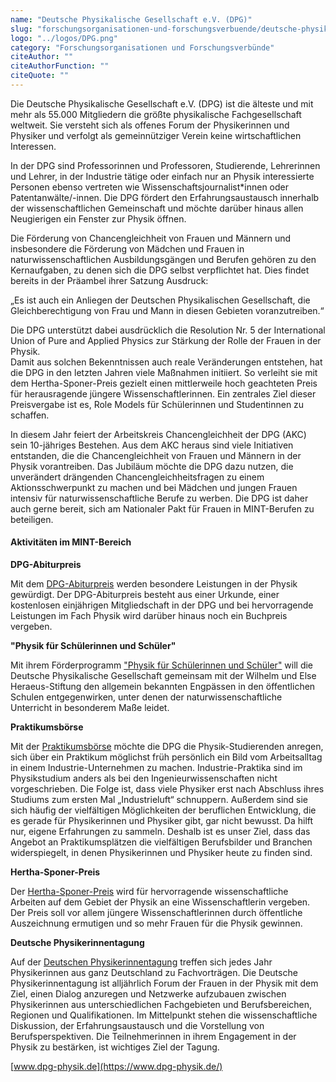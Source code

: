 ```yaml
---
name: "Deutsche Physikalische Gesellschaft e.V. (DPG)"
slug: "forschungsorganisationen-und-forschungsverbuende/deutsche-physikalische-gesellschaft-e-v-dpg"
logo: "../logos/DPG.png"
category: "Forschungsorganisationen und Forschungsverbünde"
citeAuthor: ""
citeAuthorFunction: ""
citeQuote: ""
---
```


Die Deutsche Physikalische Gesellschaft e.V. (DPG) ist die älteste und mit mehr als 55.000 Mitgliedern die größte physikalische Fachgesellschaft weltweit. Sie versteht sich als offenes Forum der Physikerinnen und Physiker und verfolgt als gemeinnütziger Verein keine wirtschaftlichen Interessen.

In der DPG sind Professorinnen und Professoren, Studierende, Lehrerinnen und Lehrer, in der Industrie tätige oder einfach nur an Physik interessierte Personen ebenso vertreten wie Wissenschaftsjournalist\*innen oder Patentanwälte/-innen. Die DPG fördert den Erfahrungsaustausch innerhalb der wissenschaftlichen Gemeinschaft und möchte darüber hinaus allen Neugierigen ein Fenster zur Physik öffnen.

Die Förderung von Chancengleichheit von Frauen und Männern und insbesondere die Förderung von Mädchen und Frauen in naturwissenschaftlichen Ausbildungsgängen und Berufen gehören zu den Kernaufgaben, zu denen sich die DPG selbst verpflichtet hat. Dies findet bereits in der Präambel ihrer Satzung Ausdruck:

„Es ist auch ein Anliegen der Deutschen Physikalischen Gesellschaft, die Gleichberechtigung von Frau und Mann in diesen Gebieten voranzutreiben.“

Die DPG unterstützt dabei ausdrücklich die Resolution Nr. 5 der International Union of Pure and Applied Physics zur Stärkung der Rolle der Frauen in der Physik.  
Damit aus solchen Bekenntnissen auch reale Veränderungen entstehen, hat die DPG in den letzten Jahren viele Maßnahmen initiiert. So verleiht sie mit dem Hertha-Sponer-Preis gezielt einen mittlerweile hoch geachteten Preis für herausragende jüngere Wissenschaftlerinnen. Ein zentrales Ziel dieser Preisvergabe ist es, Role Models für Schülerinnen und Studentinnen zu schaffen.

In diesem Jahr feiert der Arbeitskreis Chancengleichheit der DPG (AKC) sein 10-jähriges Bestehen. Aus dem AKC heraus sind viele Initiativen entstanden, die die Chancengleichheit von Frauen und Männern in der Physik vorantreiben. Das Jubiläum möchte die DPG dazu nutzen, die unverändert drängenden Chancengleichheitsfragen zu einem Aktionsschwerpunkt zu machen und bei Mädchen und jungen Frauen intensiv für naturwissenschaftliche Berufe zu werben. Die DPG ist daher auch gerne bereit, sich am Nationaler Pakt für Frauen in MINT-Berufen zu beteiligen.

#### Aktivitäten im MINT-Bereich

**DPG-Abiturpreis**

Mit dem [DPG-Abiturpreis](https://www.dpg-physik.de/auszeichnungen/dpg-preise/abiturpreis) werden besondere Leistungen in der Physik gewürdigt. Der DPG-Abiturpreis besteht aus einer Urkunde, einer kostenlosen einjährigen Mitgliedschaft in der DPG und bei hervorragende Leistungen im Fach Physik wird darüber hinaus noch ein Buchpreis vergeben.

**"Physik für Schülerinnen und Schüler"**

Mit ihrem Förderprogramm ["Physik für Schülerinnen und Schüler"](http://www.dpg-physik.de/programme/schule/physsch/index.html) will die Deutsche Physikalische Gesellschaft gemeinsam mit der Wilhelm und Else Heraeus-Stiftung den allgemein bekannten Engpässen in den öffentlichen Schulen entgegenwirken, unter denen der naturwissenschaftliche Unterricht in besonderem Maße leidet.

**Praktikumsbörse**

Mit der [Praktikumsbörse](https://www.dpg-physik.de/aktivitaeten-und-programme/weitere/praktikumsboerse) möchte die DPG die Physik-Studierenden anregen, sich über ein Praktikum möglichst früh persönlich ein Bild vom Arbeitsalltag in einem Industrie-Unternehmen zu machen. Industrie-Praktika sind im Physikstudium anders als bei den Ingenieurwissenschaften nicht vorgeschrieben. Die Folge ist, dass viele Physiker erst nach Abschluss ihres Studiums zum ersten Mal „Industrieluft“ schnuppern. Außerdem sind sie sich häufig der vielfältigen Möglichkeiten der beruflichen Entwicklung, die es gerade für Physikerinnen und Physiker gibt, gar nicht bewusst. Da hilft nur, eigene Erfahrungen zu sammeln. Deshalb ist es unser Ziel, dass das Angebot an Praktikumsplätzen die vielfältigen Berufsbilder und Branchen widerspiegelt, in denen Physikerinnen und Physiker heute zu finden sind.

**Hertha-Sponer-Preis**

Der [Hertha-Sponer-Preis](https://www.dpg-physik.de/auszeichnungen/dpg-preise/hertha-sponer-preis) wird für hervorragende wissenschaftliche Arbeiten auf dem Gebiet der Physik an eine Wissenschaftlerin vergeben. Der Preis soll vor allem jüngere Wissenschaftlerinnen durch öffentliche Auszeichnung ermutigen und so mehr Frauen für die Physik gewinnen.

**Deutsche Physikerinnentagung**

Auf der [Deutschen Physikerinnentagung](https://www.dpg-physik.de/aktivitaeten-und-programme/tagungen/deutsche-physikerinnentagung) treffen sich jedes Jahr Physikerinnen aus ganz Deutschland zu Fachvorträgen. Die Deutsche Physikerinnentagung ist alljährlich Forum der Frauen in der Physik mit dem Ziel, einen Dialog anzuregen und Netzwerke aufzubauen zwischen Physikerinnen aus unterschiedlichen Fachgebieten und Berufsbereichen, Regionen und Qualifikationen. Im Mittelpunkt stehen die wissenschaftliche Diskussion, der Erfahrungsaustausch und die Vorstellung von Berufsperspektiven. Die Teilnehmerinnen in ihrem Engagement in der Physik zu bestärken, ist wichtiges Ziel der Tagung.

[www.dpg-physik.de](https://www.dpg-physik.de/)
